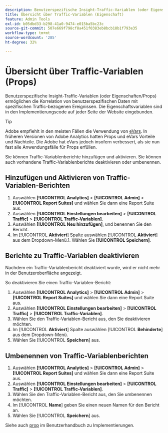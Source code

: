 ```yaml
---
description: Benutzerspezifische Insight-Traffic-Variablen (oder Eigenschaften/Props) ermöglichen die Korrelation von benutzerspezifischen Daten mit spezifischen Traffic-bezogenen Ereignissen. Die Eigenschaftsvariablen sind in den Implementierungscode auf jeder Seite der Website eingebunden.
title: Übersicht über Traffic-Variablen (Eigenschaft)
feature: Admin Tools
exl-id: b05dbd33-b298-41a0-9474-e015ba5bc23c
source-git-commit: 507e669f798cf8a451f0383eb8bcb18b1f793e35
workflow-type: tm+mt
source-wordcount: '285'
ht-degree: 32%

---
```


# Übersicht über Traffic-Variablen (Props)

Benutzerspezifische Insight-Traffic-Variablen (oder Eigenschaften/Props) ermöglichen die Korrelation von benutzerspezifischen Daten mit spezifischen Traffic-bezogenen Ereignissen. Die Eigenschaftsvariablen sind in den Implementierungscode auf jeder Seite der Website eingebunden.

>[!TIP]
>
>Adobe empfiehlt in den meisten Fällen die Verwendung von [eVars](/help/implement/vars/page-vars/evar.md). In früheren Versionen von Adobe Analytics hatten Props und eVars Vorteile und Nachteile. Die Adobe hat eVars jedoch insofern verbessert, als sie nun fast alle Anwendungsfälle für Props erfüllen.

Sie können Traffic-Variablenberichte hinzufügen und aktivieren. Sie können auch vorhandene Traffic-Variablenberichte deaktivieren oder umbenennen.

## Hinzufügen und Aktivieren von Traffic-Variablen-Berichten

1. Auswählen **[!UICONTROL Analytics]** > **[!UICONTROL Admin]** > **[!UICONTROL Report Suites]** und wählen Sie dann eine Report Suite aus.
1. Auswählen **[!UICONTROL Einstellungen bearbeiten]** > **[!UICONTROL Traffic]** > **[!UICONTROL Traffic-Variablen]**.
1. Auswählen **[!UICONTROL Neu hinzufügen]**, und benennen Sie den Bericht.
1. Im [!UICONTROL **Aktiviert**] Spalte auswählen [!UICONTROL **Aktiviert**] aus dem Dropdown-Menü.1. Wählen Sie **[!UICONTROL Speichern]**.

## Berichte zu Traffic-Variablen deaktivieren

Nachdem ein Traffic-Variablenbericht deaktiviert wurde, wird er nicht mehr in der Benutzeroberfläche angezeigt.

So deaktivieren Sie einen Traffic-Variablen-Bericht:

1. Auswählen **[!UICONTROL Analytics]** > **[!UICONTROL Admin]** > **[!UICONTROL Report Suites]** und wählen Sie dann eine Report Suite aus.
1. Auswählen **[!UICONTROL Einstellungen bearbeiten]** > **[!UICONTROL Traffic]** > **[!UICONTROL Traffic-Variablen]**.
1. Wählen Sie den Traffic-Variablen-Bericht aus, den Sie deaktivieren möchten.
1. Im [!UICONTROL **Aktiviert**] Spalte auswählen [!UICONTROL **Behinderte**] aus dem Dropdown-Menü.
1. Wählen Sie [!UICONTROL **Speichern**] aus.

## Umbenennen von Traffic-Variablenberichten

1. Auswählen **[!UICONTROL Analytics]** > **[!UICONTROL Admin]** > **[!UICONTROL Report Suites]** und wählen Sie dann eine Report Suite aus.
1. Auswählen **[!UICONTROL Einstellungen bearbeiten]** > **[!UICONTROL Traffic]** > **[!UICONTROL Traffic-Variablen]**.
1. Wählen Sie den Traffic-Variablen-Bericht aus, den Sie umbenennen möchten.
1. Im [!UICONTROL **Name**] geben Sie einen neuen Namen für den Bericht an.
1. Wählen Sie [!UICONTROL **Speichern**] aus.

Siehe auch [prop](/help/implement/vars/page-vars/prop.md) im Benutzerhandbuch zu Implementierungen.
